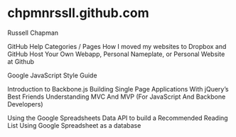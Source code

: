 chpmnrssll.github.com
=====================
Russell Chapman

GitHub Help Categories / Pages
How I moved my websites to Dropbox and GitHub
Host Your Own Webapp, Personal Nameplate, or Personal Website at Github

Google JavaScript Style Guide

Introduction to Backbone.js
Building Single Page Applications With jQuery’s Best Friends
Understanding MVC And MVP (For JavaScript And Backbone Developers)

Using the Google Spreadsheets Data API to build a Recommended Reading List
Using Google Spreadsheet as a database
